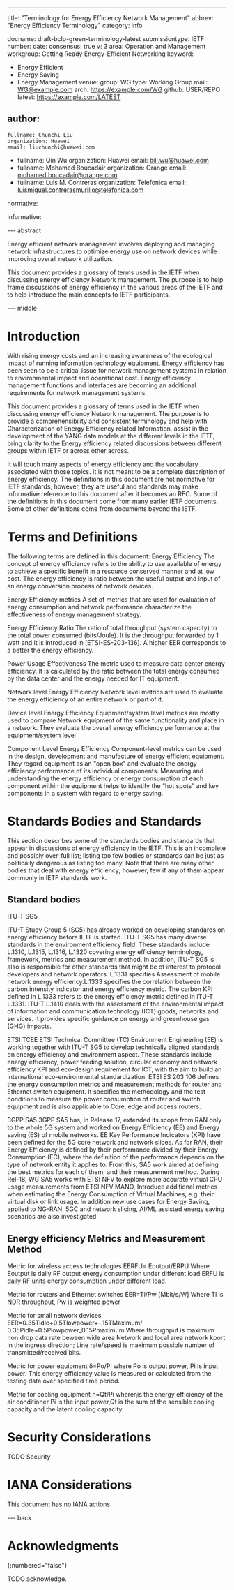 ---
title: "Terminology for Energy Efficiency Network Management"
abbrev: "Energy Efficiency Terminology"
category: info

docname: draft-bclp-green-terminology-latest
submissiontype: IETF
number:
date:
consensus: true
v: 3
area: Operation and Management
workgroup: Getting Ready Energy-Efficient Networking
keyword:
 - Energy Efficient
 - Energy Saving
 - Energy Management
venue:
  group: WG
  type: Working Group
  mail: WG@example.com
  arch: https://example.com/WG
  github: USER/REPO
  latest: https://example.com/LATEST

author:
 -
    fullname: Chunchi Liu
    organization: Huawei
    email: liuchunchi@huawei.com
 -
    fullname: Qin Wu
    organization: Huawei
    email: bill.wu@huawei.com
  -
    fullname: Mohamed Boucadair
    organization: Orange
    email: mohamed.boucadair@orange.com
  -
    fullname: Luis M. Contreras
    organization: Telefonica
    email: luismiguel.contrerasmurillo@telefonica.com

normative:

informative:


--- abstract

Energy efficient network management involves deploying and managing network infrastructures to optimize energy
use on network devices while improving overall network utilization.

This document provides a glossary of terms used in the IETF when discussing energy efficiency Network management.
The purpose is to help frame discussions of energy efficiency in the various areas of the IETF and to help
introduce the main concepts to IETF participants.

--- middle

# Introduction

With rising energy costs and an increasing awareness of the ecological impact of running information technology
equipment, Energy efficiency has been seen to be a critical issue for network management systems in relation to
environmental impact and operational cost. Energy efficiency management functions and interfaces are becoming
an additional requirements for network management systems.

This document provides a glossary of terms used in the IETF when discussing energy efficiency Network management.
The purpose is to provide a comprehensibility and consistent terminology and help with Characterization of Energy
Efficiency related Information, assist in the development of the YANG data models at the different levels in the
IETF, bring clarity to the Energy efficiency related discussions between different groups within IETF or across
other across.

It will touch many aspects of energy efficiency and the vocabulary associated with those topics. It is not meant
to be a complete description of energy efficiency. The definitions in this document are not normative for IETF
standards; however, they are useful and standards may make informative reference to this document after it becomes
an RFC.  Some of the definitions in this document come from many earlier IETF documents. Some of other definitions
come from documents beyond the IETF.

# Terms and Definitions

The following terms are defined in this document:
Energy Efficiency
   The concept of energy efficiency refers to the ability to use available of energy to achieve a specific benefit
in a resource conserved manner and at low cost. The energy efficiency is ratio between the useful output and input
of an energy conversion process of network devices.

Energy Efficiency metrics
   A set of metrics that are used for evaluation of energy consumption and network performance characterize the
effectiveness of energy management strategy.

Energy Efficiency Ratio
The ratio of total throughput (system capacity) to the total power consumed (bits/Joule). It is the throughput forwarded
by 1 watt and it is introduced in [ETSI-ES-203-136].  A higher EER corresponds to a better the energy efficiency.

Power Usage Effectiveness
The metric used to measure data center energy efficiency. It is calculated by the ratio between the total energy
consumed by the data center and the energy needed for IT equipment.

Network level Energy Efficiency
Network level metrics are used to evaluate the energy efficiency of an entire network or part of it.

Device level Energy Efficiency
Equipment/system level metrics are mostly used to compare Network equipment of the same functionality and place in
a network. They evaluate the overall energy efficiency performance at the equipment/system level

Component Level Energy Efficiency
Component-level metrics can be used in the design, development and manufacture of energy efficient equipment. They
regard equipment as an "open box" and evaluate the energy efficiency performance of its individual components.
Measuring and understanding the energy efficiency or energy consumption of each component within the equipment
helps to identify the “hot spots” and key components in a system with regard to energy saving.

# Standards Bodies and Standards

This section describes some of the standards bodies and standards that appear in discussions of energy efficiency
in the IETF.  This is an incomplete and possibly over-full list; listing too few bodies or standards can be just
as politically dangerous as listing too many.  Note that there are many other bodies that deal with energy
efficiency; however, few if any of them appear commonly in IETF standards work.

## Standard bodies

ITU-T SG5

ITU-T Study Group 5 (SG5) has already worked on developing standards on energy efficiency before IETF is started.
ITU-T SG5 has many diverse standards in the environment efficiency field. These standards include L.1310, L.1315,
L.1316, L.1320 covering energy efficiency terminology, framework, metrics and measurement method.
In addition, ITU-T SG5 is also is responsible for other standards that might be of interest to protocol developers
and network operators. L.1331 specifies Assessment of mobile network energy efficiency.L.1333 specifies the
correlation between the carbon intensity indicator and energy efficiency metric. The carbon KPI defined in L.1333
refers to the energy efficiency metric defined in ITU-T L.1331. ITU-T L.1410 deals with the assessment of the
environmental impact of information and communication technology (ICT) goods, networks and services. It provides
specific guidance on energy and greenhouse gas (GHG) impacts.


ETSI TCEE
ETSI Technical Committee (TC) Environment Engineering (EE) is working together with ITU-T SG5 to develop technically
aligned standards on energy efficiency and environment aspect. These standards include energy efficiency, power
feeding solution, circular economy and network efficiency KPI and eco-design requirement for ICT, with the aim to
build an international eco-environmental standardization. ETSI ES 203 106 defines the energy consumption metrics and
measurement methods for router and Ethernet switch equipment. It specifies the methodology and the test conditions to
measure the power consumption of router and switch equipment and is also applicable to Core, edge and access routers.


3GPP SA5
3GPP SA5 has, in Release 17, extended its scope from RAN only to the whole 5G system and worked on Energy Efficiency
(EE) and Energy saving (ES) of mobile networks. EE Key Performance Indicators (KPI) have been defined for the 5G core
network and network slices.
As for RAN, their Energy Efficiency is defined by their performance divided by their Energy Consumption (EC), where
the definition of the performance depends on the type of network entity it applies to. From this, SA5 work aimed at
defining the best metrics for each of them, and their measurement method.
During Rel-18, WG SA5 works with ETSI NFV to explore more accurate virtual CPU usage measurements from ETSI NFV MANO,
Introduce additional metrics when estimating the Energy Consumption of Virtual Machines, e.g. their virtual disk or
link usage. In addition new use cases for Energy Saving, applied to NG-RAN, 5GC and network slicing, AI/ML assisted
energy saving scenarios are also investigated.

## Energy efficiency Metrics and Measurement Method

Metric for wireless access technologies
EERFU= Eoutput/ERPU
Where Eoutput is daily RF output energy consumption under different load
ERFU is daily RF units energy consumption under different load.

Metric for routers and Ethernet switches
 EER=Ti/Pw [Mbit/s/W]
Where Ti is NDR throughput, Pw is weighted power

Metric for small network devices
 EER=0.35Tidle+0.5Tlowpower+-.15TMaximum/
     0.35Pidle+0.5Plowpower_0.15Pmaximum
Where throughput is maximum non drop data rate beween wide area Network and
local area network kport in the ingress direction;
Line rate/speed is maximum possible number of transmitted/received bits.

Metric for power equipment
δ=Po/Pi
where Po is output power, Pi is input power. This energy efficiency value is
measured or calculated from the testing data over specified time period.

Metric for cooling equipment
η=Qt/Pi
whereηis the energy efficiency of the air conditioner
Pi is the input power,Qt is the sum of the sensible cooling capacity and the
latent cooling capacity.

# Security Considerations

TODO Security


# IANA Considerations

This document has no IANA actions.


--- back

# Acknowledgments
{:numbered="false"}

TODO acknowledge.
